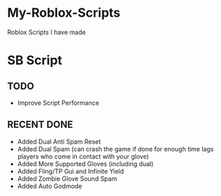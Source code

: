 # My-Roblox-Scripts
Roblox Scripts I have made

# SB Script
## TODO
 - Improve Script Performance

## RECENT DONE
 - Added Dual Anti Spam Reset
 - Added Dual Spam (can crash the game if done for enough time lags players who come in contact with your glove)
 - Added More Supported Gloves (including dual)
 - Added Fling/TP Gui and Infinite Yield
 - Added Zombie Glove Sound Spam
 - Added Auto Godmode
